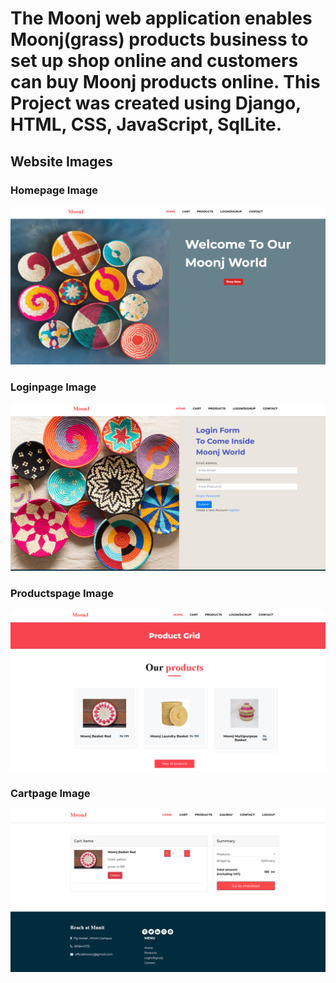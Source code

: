 # The Moonj web application enables Moonj(grass) products business to set up shop online and customers can buy Moonj products online. This Project was created using Django, HTML, CSS, JavaScript, SqlLite.

## Website Images

### Homepage Image

![](./Images/HomePage.PNG)

### Loginpage Image

![](./Images/LoginPage.PNG)

### Productspage Image

![](./Images/Products.PNG)

### Cartpage Image

![](./Images/Cart.PNG)
